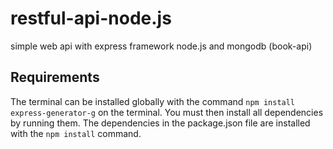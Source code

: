 # restful-api-node.js
simple web api with express framework node.js and mongodb (book-api)

## Requirements

The terminal can be installed globally with the command `npm install express-generator-g` on the terminal. You must then install all dependencies by running them. The dependencies in the package.json file are installed with the `npm install` command.
